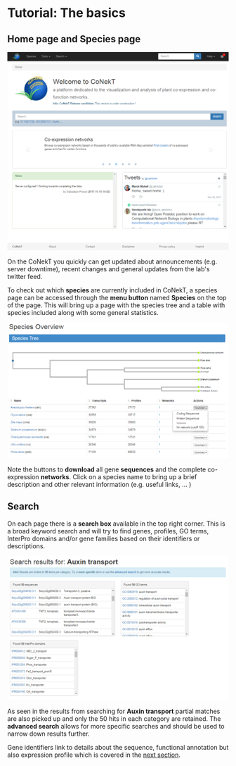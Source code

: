 # Tutorial: The basics

## Home page and Species page

![overview](images/overview.png "Conekt Overview")

On the CoNekT you quickly can get updated about announcements (e.g. server downtime), recent changes and general 
updates from the lab's twitter feed. 

To check out which **species** are currently included in CoNekT, a species page can be accessed through the **menu button** 
named **Species** on the top of the page. This will bring up a page with the species tree and a table with species included
along with some general statistics.

![species](images/species.png "Species")

Note the buttons to **download** all gene **sequences** and the complete co-expression **networks**. Click on a species
name to bring up a brief description and other relevant information (e.g. useful links, ... )

## Search

On each page there is a **search box** available in the top right corner. This is a broad keyword search and will try to
find genes, profiles, GO terms, InterPro domains and/or gene families based on their identifiers or descriptions.

![search results](images/search_results.png "Search results")

As seen in the results from searching for **Auxin transport** partial matches are also picked up and only the 50 hits in 
each category are retained. The **advanced search** allows for more specific searches and should be used to narrow down
results further.

Gene identifiers link to details about the sequence, functional annotation but also expression profile which is covered 
in the [next section](002_expression_profiles.md). 